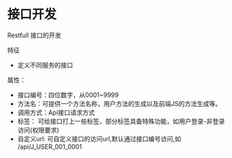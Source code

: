 # 接口开发
Restfull 接口的开发

特征
- 定义不同服务的接口

属性：
- 接口编号：四位数字，从0001~9999
- 方法名：可提供一个方法名称，用户方法的生成以及前端JS的方法生成等。
- 调用方式：Api接口请求方式
- 标签： 可给接口打上一些标签，部分标签具备特殊功能，如用户登录-非登录访问(权限要求)
- 自定义url: 可自定义接口的访问url,默认通过接口编号访问,如 /api/J_USER_001_0001